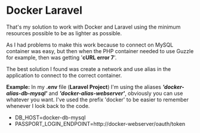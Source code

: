 # Docker Laravel

That's my solution to work with Docker and Laravel using the minimum resources possible to be as lighter as possible.

As I had problems to make this work because to connect on MySQL container was easy, but then when the PHP container needed to use Guzzle for example, then was getting '**cURL error 7**'.

The best solution I found was create a network and use alias in the application to connect to the correct container.

**Example:**
  In my **.env** file (**Laravel Project**) I'm using the aliases ***'docker-alias-db-mysql'*** and ***'docker-alias-webserver'***, obviously you can use whatever you want. I've used the prefix 'docker' to be easier to remember whenever I look back to the code.

  - DB_HOST=docker-db-mysql
  - PASSPORT_LOGIN_ENDPOINT=http://docker-webserver/oauth/token
